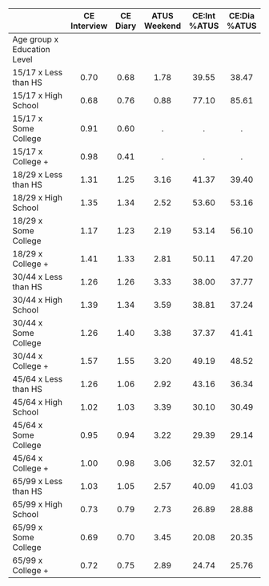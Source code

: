 
|                      | CE<br>Interview |  CE<br>Diary | ATUS<br>Weekend | CE:Int<br>%ATUS | CE:Dia<br>%ATUS |
| -------------------- | :----------: | :----------: | :----------: | :----------: | :----------: |
| Age group x Education Level |              |              |              |              |              |
| 15/17 x Less than HS |         0.70 |         0.68 |         1.78 |        39.55 |        38.47 |
| 15/17 x High School  |         0.68 |         0.76 |         0.88 |        77.10 |        85.61 |
| 15/17 x Some College |         0.91 |         0.60 |            . |            . |            . |
| 15/17 x College +    |         0.98 |         0.41 |            . |            . |            . |
| 18/29 x Less than HS |         1.31 |         1.25 |         3.16 |        41.37 |        39.40 |
| 18/29 x High School  |         1.35 |         1.34 |         2.52 |        53.60 |        53.16 |
| 18/29 x Some College |         1.17 |         1.23 |         2.19 |        53.14 |        56.10 |
| 18/29 x College +    |         1.41 |         1.33 |         2.81 |        50.11 |        47.20 |
| 30/44 x Less than HS |         1.26 |         1.26 |         3.33 |        38.00 |        37.77 |
| 30/44 x High School  |         1.39 |         1.34 |         3.59 |        38.81 |        37.24 |
| 30/44 x Some College |         1.26 |         1.40 |         3.38 |        37.37 |        41.41 |
| 30/44 x College +    |         1.57 |         1.55 |         3.20 |        49.19 |        48.52 |
| 45/64 x Less than HS |         1.26 |         1.06 |         2.92 |        43.16 |        36.34 |
| 45/64 x High School  |         1.02 |         1.03 |         3.39 |        30.10 |        30.49 |
| 45/64 x Some College |         0.95 |         0.94 |         3.22 |        29.39 |        29.14 |
| 45/64 x College +    |         1.00 |         0.98 |         3.06 |        32.57 |        32.01 |
| 65/99 x Less than HS |         1.03 |         1.05 |         2.57 |        40.09 |        41.03 |
| 65/99 x High School  |         0.73 |         0.79 |         2.73 |        26.89 |        28.88 |
| 65/99 x Some College |         0.69 |         0.70 |         3.45 |        20.08 |        20.35 |
| 65/99 x College +    |         0.72 |         0.75 |         2.89 |        24.74 |        25.76 |

